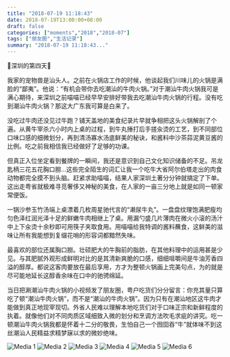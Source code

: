 ```yaml
---
title: "2018-07-19 11:18:43"
date: 2018-07-19T13:00:00+08:00
draft: false
categories: ["moments","2018","2018-07"]
tags: ["朋友圈","生活记录"]
summary: "2018-07-19 11:18:43..."
---
```


🌟深圳的第四天🌟

我家的宠物兽是汕头人。之前在火锅店工作的时候，他谈起我们川味儿的火锅是满脸的“鄙夷”。他说：“有机会带你去吃潮汕的牛肉火锅。”对于潮汕牛肉火锅我可是满心期待，来深圳之前喵喵已经早早安排好带我去吃潮汕牛肉火锅的行程。没有吃到潮汕牛肉火锅？那这大广东我可算是白来了。

没吃过牛肉还没见过牛跑？铺天盖地的美食纪录片早就争相把这头火锅解剖了个遍。从黄牛宰杀六小时内上桌的过程，到牛丸捶打后手搓汆烫的工艺，到不同部位口味口感的细微划分，再到清汤寡水汤底鲜美的秘诀，和酱料中沙茶蒜泥黄豆酱的比例。吃之前我相信我已经做好了足够的功课。

但真正入位坐定看到餐牌的一瞬间，我还是意识到自己文化知识储备的不足。吊龙匙柄三花五花胸口朥…这些完全陌生的词汇让我一个吃牛大省阿尔伯塔走出的肉食动物都完全摸不到头脑。赶紧求助喵喵，结果人家深圳土著分分钟就搞定了下单。这出走粤省就极难寻觅奢侈又神秘的美食，在人家的一亩三分地上就是如同一顿家常便饭。

一锅沙参玉竹汤端上桌漂着几枚周星驰代言的“濑尿牛丸”。一盘盘纹理饱满肥瘦均匀色泽红润光泽十足的鲜嫩牛肉相继上了桌。用漏勺盛几片薄肉在微火小滚的汤汁中上下汆烫十余秒即可用筷子夹取食用。用喵喵给我特调的酱料蘸食，这鲜美的滋味让所有我能想到复缀花哨的形容词都黯然失味。

最喜欢的部位还属胸口朥。壮硕肥大的牛胸前的脂肪，在其他料理中的运用甚是少见。与其肥腻外观形成鲜明对比的是其清新爽脆的口感，细细咀嚼间是牛油芳香四溢的醇厚。都说这客肉要放在最后享用，方才为整顿火锅画上完美句点，为的就是尽可能地延长这醇香余味在口中的驰骋绵延。

当日把涮潮汕牛肉火锅的小视频发了朋友圈，粤户吃货们分分留言：你充其量只算吃了顿“潮汕牛肉火锅”，而不是“潮汕的牛肉火锅”。因为只有在潮汕地区这牛肉才能做到真正地现宰现切。外省人民难以理解本地吃货们对于口味正宗和新鲜程度的执着。就像他们对不同肉质区域细致入微的划分和烹调方法吹毛求疵的讲究。吃一顿潮汕牛肉火锅我都是怀着十二分的敬畏，生怕自己一个囫囵吞“牛”就体味不到这丝潮汕人民精益求精梦寐以求的微妙绝味。

![Media 1](/Moments/photos/2018-07-19/201807191118430.jpg)
![Media 2](/Moments/photos/2018-07-19/201807191118431.jpg)
![Media 3](/Moments/photos/2018-07-19/201807191118432.jpg)
![Media 4](/Moments/photos/2018-07-19/201807191118433.jpg)
![Media 5](/Moments/photos/2018-07-19/201807191118434.jpg)
![Media 6](/Moments/photos/2018-07-19/201807191118435.jpg)

